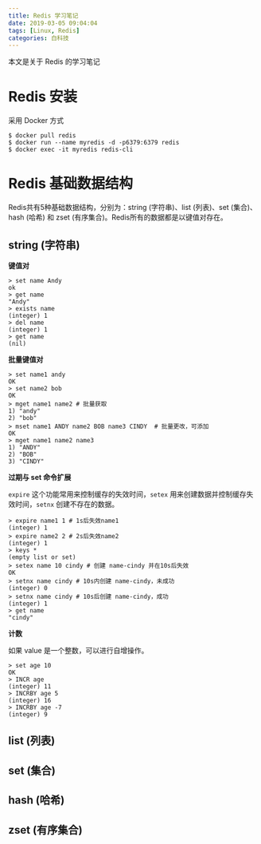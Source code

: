 ```yaml
---
title: Redis 学习笔记
date: 2019-03-05 09:04:04
tags: [Linux, Redis]
categories: 白科技
---
```

本文是关于 Redis 的学习笔记
<!--more-->
# Redis 安装
采用 Docker 方式
```shell
$ docker pull redis
$ docker run --name myredis -d -p6379:6379 redis
$ docker exec -it myredis redis-cli
```
# Redis 基础数据结构
Redis共有5种基础数据结构，分别为：string (字符串)、list (列表)、set (集合)、hash (哈希) 和 zset (有序集合)。Redis所有的数据都是以键值对存在。
## string (字符串)
**键值对**
```shell
> set name Andy
ok
> get name
"Andy"
> exists name
(integer) 1
> del name
(integer) 1
> get name
(nil)
```
**批量键值对**
```shell
> set name1 andy
OK
> set name2 bob
OK
> mget name1 name2 # 批量获取
1) "andy"
2) "bob"
> mset name1 ANDY name2 BOB name3 CINDY  # 批量更改，可添加
OK
> mget name1 name2 name3
1) "ANDY"
2) "BOB"
3) "CINDY"
```
**过期与 set 命令扩展**

`expire` 这个功能常用来控制缓存的失效时间，`setex` 用来创建数据并控制缓存失效时间，`setnx` 创建不存在的数据。
```shell
> expire name1 1 # 1s后失效name1
(integer) 1
> expire name2 2 # 2s后失效name2
(integer) 1
> keys *
(empty list or set)
> setex name 10 cindy # 创建 name-cindy 并在10s后失效
OK
> setnx name cindy # 10s内创建 name-cindy，未成功
(integer) 0
> setnx name cindy # 10s后创建 name-cindy，成功
(integer) 1
> get name
"cindy"
```
**计数**

如果 value 是一个整数，可以进行自增操作。
```shell
> set age 10
OK
> INCR age
(integer) 11
> INCRBY age 5
(integer) 16
> INCRBY age -7
(integer) 9
```

## list (列表)
## set (集合)
## hash (哈希)
## zset (有序集合)
